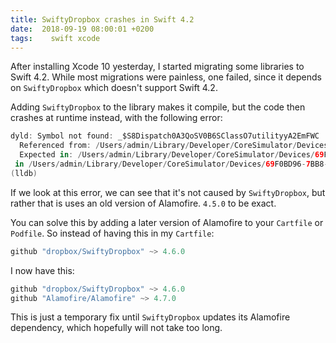 ```yaml
---
title: SwiftyDropbox crashes in Swift 4.2
date:  2018-09-19 08:00:01 +0200
tags:	 swift xcode
---
```


After installing Xcode 10 yesterday, I started migrating some libraries to Swift
4.2. While most migrations were painless, one failed, since it depends on
`SwiftyDropbox` which doesn't support Swift 4.2.

Adding `SwiftyDropbox` to the library makes it compile, but the code then crashes
at runtime instead, with the following error:

```swift
dyld: Symbol not found: _$S8Dispatch0A3QoSV0B6SClassO7utilityyA2EmFWC
  Referenced from: /Users/admin/Library/Developer/CoreSimulator/Devices/69F0BD96-7BB8-4B29-BE96-A423BA2FBD3C/data/Containers/Bundle/Application/CAAB9A58-4F89-4C85-BCDA-8ECF22D11731/VandelayExample.app/Frameworks/Alamofire.framework/Alamofire
  Expected in: /Users/admin/Library/Developer/CoreSimulator/Devices/69F0BD96-7BB8-4B29-BE96-A423BA2FBD3C/data/Containers/Bundle/Application/CAAB9A58-4F89-4C85-BCDA-8ECF22D11731/VandelayExample.app/Frameworks/libswiftDispatch.dylib
 in /Users/admin/Library/Developer/CoreSimulator/Devices/69F0BD96-7BB8-4B29-BE96-A423BA2FBD3C/data/Containers/Bundle/Application/CAAB9A58-4F89-4C85-BCDA-8ECF22D11731/VandelayExample.app/Frameworks/Alamofire.framework/Alamofire
(lldb) 
```

If we look at this error, we can see that it's not caused by `SwiftyDropbox`, but 
rather that is uses an old version of Alamofire. `4.5.0` to be exact. 

You can solve this by adding a later version of Alamofire to your `Cartfile` or 
`Podfile`. So instead of having this in my `Cartfile`:

```swift
github "dropbox/SwiftyDropbox" ~> 4.6.0
```

I now have this:

```swift
github "dropbox/SwiftyDropbox" ~> 4.6.0
github "Alamofire/Alamofire" ~> 4.7.0
```

This is just a temporary fix until `SwiftyDropbox` updates its Alamofire dependency,
which hopefully will not take too long.